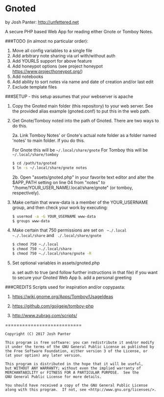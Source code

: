 Gnoted
======
by Josh Panter: http://unfettered.net

A secure PHP based Web App for reading either Gnote or Tomboy Notes.

###TODO (in almost no particular order): 

1. Move all config variables to a single file
2. Add arbitrary note sharing via url with/without auth
3. Add YOURLS support for above feature
4. Add honeypot options (see project honeypot https://www.projecthoneypot.org/)
5. Add notebooks
6. Add ability to sort notes via name and date of creation and/or last edit
7. Exclude template files

###SETUP - this setup assumes that your webserver is apache

1. Copy the Gnoted main folder (this repository) to your web server. See the provided alias example (gnoted.conf) to put this in the web path.

2. Get Gnote/Tomboy noted into the path of Gnoted. There are two ways to do this.

	2a. Link Tomboy Notes' or Gnote's actual note folder as a folder named 'notes' to main folder. If you do this.

	For Gnote this will be ` ~/.local/share/gnote `
	For Tomboy this will be ` ~/.local/share/tomboy `

	```bash
	$ cd /path/to/gnoted
	$ ln -s ~/.local/share/gnote notes
	```

	2b. Open "assets/gnoted.php" in your favorite text editor and alter the $APP_PATH setting on line 04 from "notes" to "/home/YOUR_USER_NAME/.local/share/gnote" (or tomboy, respectively).

3. Make certain that www-data is a member of the YOUR_USERNAME group, and then check your work by executing:
	
	```bash
	$ usermod -a -G YOUR_USERNAME www-data
	$ groups www-data
	```

4. Make certain that 750 permissions are set on  ` ~./.local`  ` ~./.local/share` and ` ./.local/share/gnote`
 
	```bash
	$ chmod 750 ~./.local
	$ chmod 750 ~./.local/share
	$ chmod 750 ~./.local/share/gnote -R
	```
5. Set optional variables in assets/gnoted.php

	a. set auth to true (and follow further instructions in that file) if you want to secure your Gnoted Web App
	b. add a personal greeting

###CREDITS
Scripts used for inspiration and/or copypasta:

1. https://wiki.gnome.org/Apps/Tomboy/UsageIdeas

2. https://github.com/gojigeje/tomboy-php

3. http://www.zubrag.com/scripts/

===========================

    Copyright (C) 2017 Josh Panter

    This program is free software: you can redistribute it and/or modify
    it under the terms of the GNU General Public License as published by
    the Free Software Foundation, either version 3 of the License, or
    (at your option) any later version.

    This program is distributed in the hope that it will be useful,
    but WITHOUT ANY WARRANTY; without even the implied warranty of
    MERCHANTABILITY or FITNESS FOR A PARTICULAR PURPOSE.  See the
    GNU General Public License for more details.

    You should have received a copy of the GNU General Public License
    along with this program.  If not, see <http://www.gnu.org/licenses/>.
